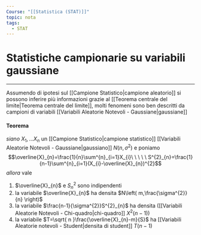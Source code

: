 ```yaml
---
Course: "[[Statistica (STAT)]]"
topic: nota
tags:
  - STAT
---
```

# Statistiche campionarie su variabili gaussiane
---
Assumendo di ipotesi sul [[Campione Statistico|campione aleatorio]] si possono inferire più informazioni grazie al [[Teorema centrale del limite|Teorema centrale del limite]], molti fenomeni sono ben descritti da campioni di variabili [[Variabili Aleatorie Notevoli - Gaussiane|gaussiane]] 

#### Teorema
_siano_ $X_1,\dots X_{n}$ un [[Campione Statistico|campione statistico]] [[Variabili Aleatorie Notevoli - Gaussiane|gaussiano]] $N(n,\sigma^{2})$ e poniamo $$\overline{X}_{n}=\frac{1}{n}\sum^{n}_{i=1}X_{i}\ \ \ \ \ S^{2}_{n}=\frac{1}{n-1}\sum^{n}_{i=1}(X_{i}-\overline{X}_{n})^{2}$$
_allora_ vale
1. $\overline{X}_{n}$ e $S^{2}_{n}$ sono indipendenti
2. la variabile $\overline{X}_{n}$ ha densita $N\left( m,\frac{\sigma^{2}}{n} \right)$
3. la variabile $\frac{n-1}{\sigma^{2}}S^{2}_{n}$ ha densita ([[Variabili Aleatorie Notevoli - Chi-quadro|chi-quadro]] $X^{2}(n-1)$)
4. la variabile $T=\sqrt{ n }\frac{\overline{X}_{n}-m}{S}$ ha [[Variabili Aleatorie notevoli - Student|densita di student]] $T(n-1)$